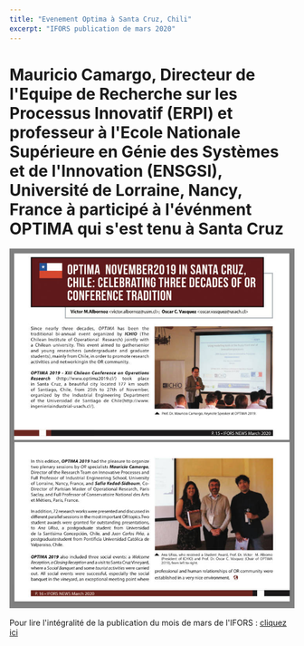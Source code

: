 ```yaml
---
title: "Evenement Optima à Santa Cruz, Chili"
excerpt: "IFORS publication de mars 2020"
---
```



# Mauricio Camargo, Directeur de l'Equipe de Recherche sur les Processus Innovatif (ERPI) et professeur à l'Ecole Nationale Supérieure en Génie des Systèmes et de l'Innovation (ENSGSI), Université de Lorraine, Nancy, France à participé à l'événment OPTIMA qui s'est tenu à Santa Cruz 

![Article](/assets/images/post/ifors.jpg)


Pour lire l'intégralité de la publication du mois de mars de l'IFORS : [cliquez ici](https://www.ifors.org/march-2020-issue/)